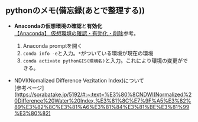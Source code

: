 ## pythonのメモ(備忘録(あとで整理する))

- **Anacondaの仮想環境の確認と有効化**  
    [【Anaconda】 仮想環境の確認・有効化・削除](https://kazu-oji.com/conda-manageenv-etc/)参考。  
  1. Anaconda promptを開く  
  2. `conda info -e`と入力。`*`がついている環境が現在の環境  
  3. `conda activate pythonGIS(環境名)`と入力。これにより環境の変更ができる。

- NDVI(Nomalized Difference Vezitation Index)について  
  \[参考ページ\](https://sorabatake.jp/5192/#:~:text=%E3%80%8CNDWI(Normalized%20Difference%20Water%20Index,%E3%81%8C%E7%9F%A5%E3%82%89%E3%82%8C%E3%81%A6%E3%81%84%E3%81%BE%E3%81%99%E3%80%82)
